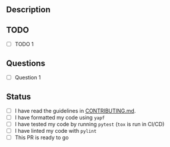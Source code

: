 ## Description

<!-- Provide a brief description of the PR's purpose here. -->

## TODO

<!-- Notable points that this PR has either accomplished or will accomplish. -->

- [ ] TODO 1

## Questions

<!-- Any concerns or points of confusion? -->

- [ ] Question 1

## Status

- [ ] I have read the guidelines in
      [CONTRIBUTING.md](https://github.com/icaros-usc/pyribs/blob/master/CONTRIBUTING.md).
- [ ] I have formatted my code using `yapf`
- [ ] I have tested my code by running `pytest` (`tox` is run in CI/CD)
- [ ] I have linted my code with `pylint`
- [ ] This PR is ready to go
